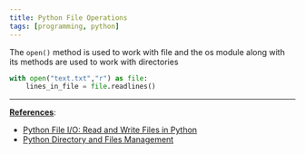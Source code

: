 ```yaml
---
title: Python File Operations
tags: [programming, python]
---
```


The `open()` method is used to work with file and the os module along with its methods are used to work with directories

````python
with open("text.txt","r") as file:
	lines_in_file = file.readlines()
````

---

**<u>References</u>**:

* [Python File I/O: Read and Write Files in Python](https://www.programiz.com/python-programming/file-operation)
* [Python Directory and Files Management](https://www.programiz.com/python-programming/directory)